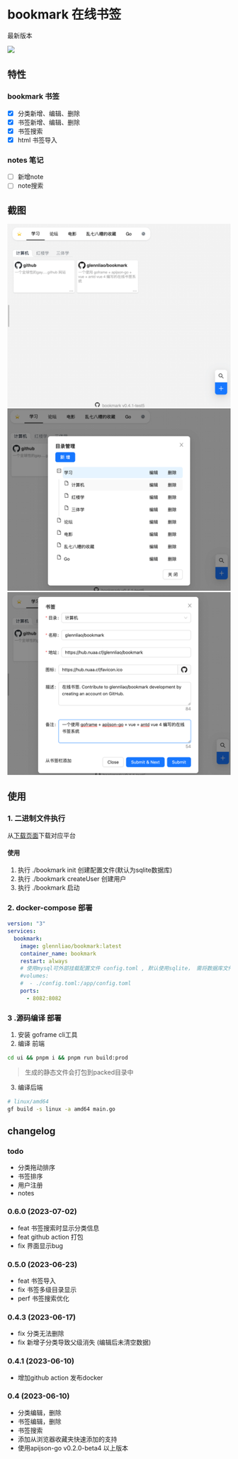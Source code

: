 # bookmark 在线书签 
最新版本

![](https://img.shields.io/github/v/tag/glennliao/bookmark)


## 特性
### bookmark 书签
- [x] 分类新增、编辑、删除
- [x] 书签新增、编辑、删除
- [x] 书签搜索
- [x] html 书签导入
### notes 笔记
- [ ] 新增note
- [ ] note搜索

## 截图

![](./screenshot/bookmark1.png)
![](./screenshot/bookmark2.png)
![](./screenshot/bookmark3.png)


## 使用
### 1. 二进制文件执行
从[下载页面](https://github.com/glennliao/bookmark/releases)下载对应平台

####  使用
1. 执行 ./bookmark init 创建配置文件(默认为sqlite数据库)
2. 执行 ./bookmark createUser 创建用户
3. 执行 ./bookmark 启动

### 2. docker-compose 部署

```yaml
version: "3"
services:
  bookmark:
    image: glennliao/bookmark:latest
    container_name: bookmark
    restart: always
    # 使用mysql可外部挂载配置文件 config.toml , 默认使用sqlite， 需将数据库文件挂载到 /app/bookmark.db
    #volumes:
    #  - ./config.toml:/app/config.toml  
    ports:
      - 8082:8082
```


### 3 .源码编译 部署
1. 安装 goframe cli工具
2. 编译 前端 
```bash
cd ui && pnpm i && pnpm run build:prod
```
> 生成的静态文件会打包到packed目录中

3. 编译后端
```bash
# linux/amd64
gf build -s linux -a amd64 main.go
```




## changelog

### todo
- 分类拖动排序
- 书签排序
- 用户注册
- notes

### 0.6.0 (2023-07-02)
- feat 书签搜索时显示分类信息
- feat github action 打包
- fix 界面显示bug

### 0.5.0 (2023-06-23)
- feat 书签导入
- fix 书签多级目录显示
- perf 书签搜索优化

### 0.4.3 (2023-06-17)
- fix 分类无法删除
- fix 新增子分类导致父级消失 (编辑后未清空数据)

### 0.4.1 (2023-06-10)
- 增加github action 发布docker


### 0.4 (2023-06-10)
- 分类编辑，删除
- 书签编辑，删除
- 书签搜索
- 添加从浏览器收藏夹快速添加的支持
- 使用apijson-go v0.2.0-beta4 以上版本

